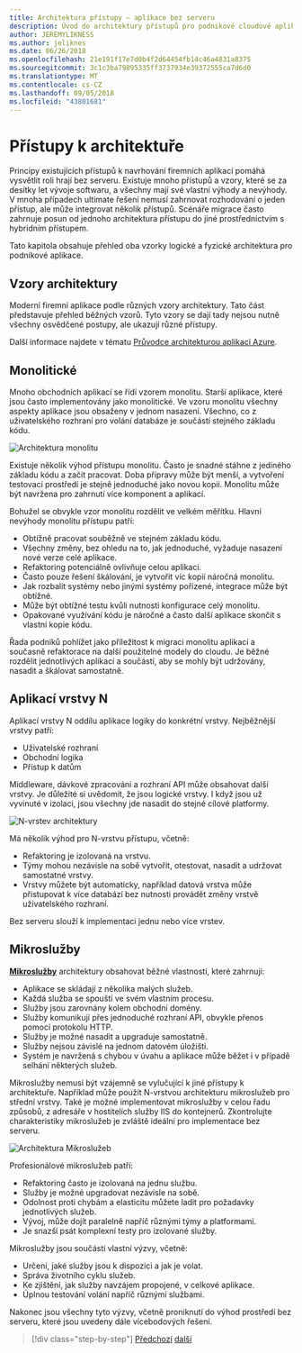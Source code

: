 ```yaml
---
title: Architektura přístupy – aplikace bez serveru
description: Úvod do architektury přístupů pro podnikové cloudové aplikace, z N-vrstvou architekturu v Azure k bez serveru.
author: JEREMYLIKNESS
ms.author: jeliknes
ms.date: 06/26/2018
ms.openlocfilehash: 21e191f17e7d0b4f2d64454fb14c46a4831a8375
ms.sourcegitcommit: 3c1c3ba79895335ff3737934e39372555ca7d6d0
ms.translationtype: MT
ms.contentlocale: cs-CZ
ms.lasthandoff: 09/05/2018
ms.locfileid: "43801681"
---
```

# <a name="architecture-approaches"></a>Přístupy k architektuře

Principy existujících přístupů k navrhování firemních aplikací pomáhá vysvětlit roli hrají bez serveru. Existuje mnoho přístupů a vzory, které se za desítky let vývoje softwaru, a všechny mají své vlastní výhody a nevýhody. V mnoha případech ultimate řešení nemusí zahrnovat rozhodování o jeden přístup, ale může integrovat několik přístupů. Scénáře migrace často zahrnuje posun od jednoho architektura přístupu do jiné prostřednictvím s hybridním přístupem.

Tato kapitola obsahuje přehled oba vzorky logické a fyzické architektura pro podnikové aplikace.

## <a name="architecture-patterns"></a>Vzory architektury

Moderní firemní aplikace podle různých vzory architektury. Tato část představuje přehled běžných vzorů. Tyto vzory se dají tady nejsou nutně všechny osvědčené postupy, ale ukazují různé přístupy.

Další informace najdete v tématu [Průvodce architekturou aplikací Azure](https://docs.microsoft.com/azure/architecture/guide/).

## <a name="monoliths"></a>Monolitické

Mnoho obchodních aplikací se řídí vzorem monolitu. Starší aplikace, které jsou často implementovány jako monolitické. Ve vzoru monolitu všechny aspekty aplikace jsou obsaženy v jednom nasazení. Všechno, co z uživatelského rozhraní pro volání databáze je součástí stejného základu kódu.

![Architektura monolitu](./media/monolith-architecture.png)

Existuje několik výhod přístupu monolitu. Často je snadné stáhne z jediného základu kódu a začít pracovat. Doba přípravy může být menší, a vytvoření testovací prostředí je stejně jednoduché jako novou kopii. Monolitu může být navržena pro zahrnutí více komponent a aplikací.

Bohužel se obvykle vzor monolitu rozdělit ve velkém měřítku. Hlavní nevýhody monolitu přístupu patří:

* Obtížně pracovat souběžně ve stejném základu kódu.
* Všechny změny, bez ohledu na to, jak jednoduché, vyžaduje nasazení nové verze celé aplikace.
* Refaktoring potenciálně ovlivňuje celou aplikaci.
* Často pouze řešení škálování, je vytvořit víc kopií náročná monolitu.
* Jak rozbalit systémy nebo jinými systémy pořízené, integrace může být obtížné.
* Může být obtížné testu kvůli nutnosti konfigurace celý monolitu.
* Opakované využívání kódu je náročné a často další aplikace skončit s vlastní kopie kódu.

Řada podniků pohlížet jako příležitost k migraci monolitu aplikací a současně refaktorace na další použitelné modely do cloudu. Je běžné rozdělit jednotlivých aplikací a součástí, aby se mohly být udržovány, nasadit a škálovat samostatně.

## <a name="n-layer-applications"></a>Aplikací vrstvy N

Aplikací vrstvy N oddílu aplikace logiky do konkrétní vrstvy. Nejběžnější vrstvy patří:

* Uživatelské rozhraní
* Obchodní logika
* Přístup k datům

Middleware, dávkové zpracování a rozhraní API může obsahovat další vrstvy. Je důležité si uvědomit, že jsou logické vrstvy. I když jsou už vyvinuté v izolaci, jsou všechny jde nasadit do stejné cílové platformy.

![N-vrstev architektury](./media/n-layer-architecture.png)

Má několik výhod pro N-vrstvu přístupu, včetně:

* Refaktoring je izolovaná na vrstvu.
* Týmy mohou nezávisle na sobě vytvořit, otestovat, nasadit a udržovat samostatné vrstvy.
* Vrstvy můžete být automaticky, například datová vrstva může přistupovat k více databází bez nutnosti provádět změny vrstvě uživatelského rozhraní.

Bez serveru slouží k implementaci jednu nebo více vrstev.

## <a name="microservices"></a>Mikroslužby

**[Mikroslužby](https://docs.microsoft.com/azure/architecture/guide/architecture-styles/microservices)**  architektury obsahovat běžné vlastnosti, které zahrnují:

* Aplikace se skládají z několika malých služeb.
* Každá služba se spouští ve svém vlastním procesu.
* Služby jsou zarovnány kolem obchodní domény.
* Služby komunikují přes jednoduché rozhraní API, obvykle přenos pomocí protokolu HTTP.
* Služby je možné nasadit a upgraduje samostatně.
* Služby nejsou závislé na jednom datovém úložišti.
* Systém je navržená s chybou v úvahu a aplikace může běžet i v případě selhání některých služeb.

Mikroslužby nemusí být vzájemně se vylučující k jiné přístupy k architektuře. Například může použít N-vrstvou architekturu mikroslužeb pro střední vrstvy. Také je možné implementovat mikroslužby v celou řadu způsobů, z adresáře v hostitelích služby IIS do kontejnerů. Zkontrolujte charakteristiky mikroslužeb je zvláště ideální pro implementace bez serveru.

![Architektura Mikroslužeb](./media/microservices-architecture.png)

Profesionálové mikroslužeb patří:

* Refaktoring často je izolovaná na jednu službu.
* Služby je možné upgradovat nezávisle na sobě.
* Odolnost proti chybám a elasticitu můžete ladit pro požadavky jednotlivých služeb.
* Vývoj, může dojít paralelně napříč různými týmy a platformami.
* Je snazší psát komplexní testy pro izolované služby.

Mikroslužby jsou součástí vlastní výzvy, včetně:

* Určení, jaké služby jsou k dispozici a jak je volat.
* Správa životního cyklu služeb.
* Ke zjištění, jak služby navzájem propojené, v celkové aplikace.
* Úplnou testování volání napříč různými službami.

Nakonec jsou všechny tyto výzvy, včetně proniknutí do výhod prostředí bez serveru, které jsou uvedeny dále vícebodových řešení.

>[!div class="step-by-step"]
[Předchozí](index.md)
[další](architecture-deployment-approaches.md)
